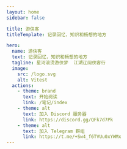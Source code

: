 ```yaml
---
layout: home
sidebar: false

title: 游侠客
titleTemplate: 记录回忆，知识和畅想的地方

hero:
  name: 游侠客
  text: 记录回忆，知识和畅想的地方
  tagline: 星河滚烫游侠梦  江湖辽阔侠客行
  image:
    src: /logo.svg
    alt: Vitest
  actions:
    - theme: brand
      text: 开始阅读
      link: /笔记/index
    - theme: alt
      text: 加入 Discord 服务器
      link: https://discord.gg/QFk7d7Pk
    - theme: alt
      text: 加入 Telegram 群组
      link: https://t.me/+Sw4_f6TVUu0xYWMx
---
```


<HomePage />
